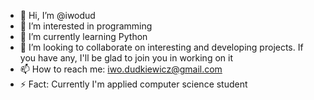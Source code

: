 - 👋 Hi, I’m @iwodud
- 👀 I’m interested in programming
- 🌱 I’m currently learning Python
- 💞️ I’m looking to collaborate on interesting and developing projects. If you have any, I'll be  glad to join you in working on it
- 📫 How to reach me: iwo.dudkiewicz@gmail.com
- ⚡ Fact: Currently I'm applied computer science student

<!---
iwodud/iwodud is a ✨ special ✨ repository because its `README.md` (this file) appears on your GitHub profile.
You can click the Preview link to take a look at your changes.
--->
